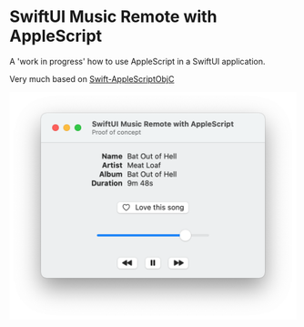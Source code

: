 #  SwiftUI Music Remote with AppleScript

A 'work in progress' how to use AppleScript in a SwiftUI application.

Very much based on [Swift-AppleScriptObjC](https://github.com/hhas/Swift-AppleScriptObjC)

![Screenshot](https://github.com/Desbeers/AppleScriptMusic/raw/main/screenshot.png)

